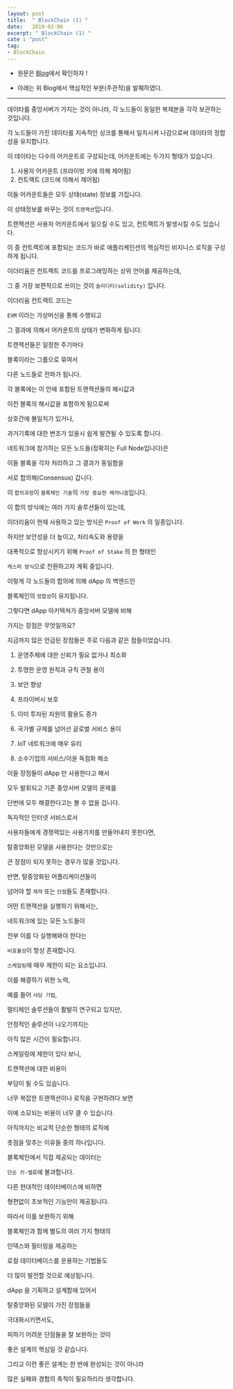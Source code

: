 ```yaml
---
layout: post
title:  " BlockChain (1) "
date:   2018-02-06
excerpt: " BlockChain (1) "
cate : "post"
tag:
- BlockChain
---
```


* 원문은 [Blog](http://www.chaintalk.io/archive/lecture/43)에서 확인하자 !

* 아래는 위 Blog에서 핵심적인 부분(주관적)을 발췌하였다.

---

데이타를 중앙서버가 가지는 것이 아니라, 각 노드들이 동일한 복제본을 각각 보관하는 것입니다.

각 노드들이 가진 데이타를 지속적인 싱크를 통해서 일치시켜 나감으로써 데이타의 정합성을 유지합니다.<br>


이 데이타는 다수의 어카운트로 구성되는데, 어카운트에는 두가지 형태가 있습니다.

1. 사용자 어카운트 (프라이빗 키에 의해 제어됨) 
2. 컨트랙트 (코드에 의해서 제어됨) <br>


이들 어카운트들은 모두 상태(state) 정보를 가집니다.<br>


이 상태정보를 바꾸는 것이 `트랜잭션`입니다. 

트랜잭션은 사용자 어카운트에서 일으킬 수도 있고, 컨트랙트가 발생시킬 수도 있습니다.<br>


이 중 컨트랙트에 포함되는 코드가 바로 애플리케인션의 핵심적인 비지니스 로직을 구성하게 됩니다.<br>


이더리움은 컨트랙트 코드를 프로그래밍하는 상위 언어를 제공하는데,

그 중 가장 보편적으로 쓰이는 것이 `솔리디티(solidity)` 입니다.<br>


이더리움 컨트랙트 코드는

`EVM` 이라는 가상머신을 통해 수행되고

그 결과에 의해서 어카운트의 상태가 변화하게 됩니다.<br>
 

트랜잭션들은 일정한 주기마다

블록이라는 그룹으로 묶여서

다른 노드들로 전파가 됩니다.<br>


각 블록에는 이 안에 포함된 트랜잭션들의 해시값과

이전 블록의 해시값을 포함하게 됨으로써

상호간에 불일치가 있거나,

과거기록에 대한 변조가 있을시 쉽게 발견될 수 있도록 합니다.<br>


네트워크에 참가하는 모든 노드들(정확히는 Full Node입니다)은

이들 블록을 각자 처리하고 그 결과가 동일함을

서로 합의해(Consensus) 갑니다.<br>


이 `합의과정`이 `블록체인 기술`의 `가장 중요한 메카니즘`입니다.

이 합의 방식에는 여러 가지 솔루션들이 있는데,

이더리움이 현재 사용하고 있는 방식은 `Proof of Work` 의 일종입니다.

하지만 보안성을 더 높이고, 처리속도와 용량을

대폭적으로 향상시키기 위해 `Proof of Stake` 의 한 형태인

`캐스퍼 방식`으로 전환하고자 계획 중입니다. <br>


이렇게 각 노드들의 합의에 의해 dApp 의 백엔드인

블록체인의 `정합성`이 유지됩니다.<br>


그렇다면 dApp 아키텍쳐가 중앙서버 모델에 비해

가지는 장점은 무엇일까요?<br> 


지금까지 많은 언급된 장점들은 주로 다음과 같은 점들이었습니다.

1. 운영주체에 대한 신뢰가 필요 없거나 최소화

2. 투명한 운영 원칙과 규칙 관철 용이

3. 보안 향상

4. 프라이버시 보호

5. 이미 투자된 자원의 활용도 증가

6. 국가별 규제를 넘어선 글로벌 서비스 용이

7. IoT 네트워크에 매우 유리

8. 소수기업의 서비스/이윤 독점화 해소 <br>


이들 장점들이 dApp 만 사용한다고 해서

모두 발휘되고 기존 중앙서버 모델의 문제를

단번에 모두 해결한다고는 볼 수 없을 겁니다.<br>


독자적인 인터넷 서비스로서

사용자들에게 경쟁력있는 사용가치를 만들어내지 못한다면,

탈중앙화된 모델을 사용한다는 것만으로는

큰 장점이 되지 못하는 경우가 많을 것입니다. <br>


반면, 탈중앙화된 어플리케이션들이

넘어야 할 `제약` 또는 `단점`들도 존재합니다. <br>


어떤 트랜잭션을 실행하기 위해서는,

네트워크에 있는 모든 노드들이

전부 이를 다 실행해봐야 한다는

`비효율성`이 항상 존재합니다.

`스케일링`에 매우 제한이 되는 요소입니다. <br>

 
이를 해결하기 위한 노력,

예를 들어 `샤딩 기법`,

멀티체인 솔루션들이 활발히 연구되고 있지만,

안정적인 솔루션이 나오기까지는

아직 많은 시간이 필요합니다.

스케일링에 제한이 있다 보니,

트랜잭션에 대한 비용이

부담이 될 수도 있습니다. <br>

 
너무 복잡한 트랜잭션이나 로직을 구현하려다 보면

이에 소모되는 비용이 너무 클 수 있습니다.

아직까지는 비교적 단순한 형태의 로직에

촛점을 맞추는 이유들 중의 하나입니다. <br>


블록체인에서 직접 제공되는 데이터는

`단순 키-밸류`에 불과합니다.

다른 현대적인 데이터베이스에 비하면

형편없이 초보적인 기능만이 제공됩니다.

따라서 이를 보완하기 위해

블록체인과 함께 별도의 여러 가지 형태의

인덱스와 필터링을 제공하는

로컬 데이터베이스를 운용하는 기법들도

더 많이 발전할 것으로 예상됩니다. <br>


dApp 을 기획하고 설계함에 있어서

탈중앙화된 모델이 가진 장점들을

극대화시키면서도,

피하기 어려운 단점들을 잘 보완하는 것이

좋은 설계의 핵심일 것 같습니다.

그리고 이런 좋은 설계는 한 번에 완성되는 것이 아니라

많은 실패와 경험의 축적이 필요하리라 생각합니다. <br>


